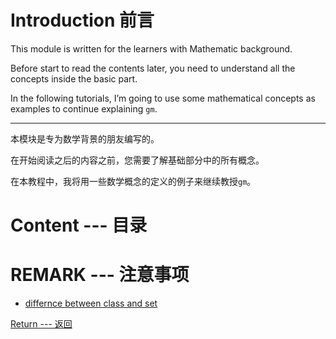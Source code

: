 # Introduction 前言

This module is written for the learners with Mathematic background.

Before start to read the contents later, you need to understand all the concepts inside the basic part.

In the following tutorials, I’m going to use some mathematical concepts as examples to continue explaining `gm`.

---

本模块是专为数学背景的朋友编写的。

在开始阅读之后的内容之前，您需要了解基础部分中的所有概念。

在本教程中，我将用一些数学概念的定义的例子来继续教授`gm`。

# Content --- 目录


# REMARK --- 注意事项

* [differnce between class and set]()


[Return --- 返回](Home)